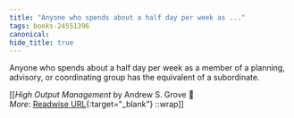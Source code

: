 ```yaml
---
title: "Anyone who spends about a half day per week as ..."
tags: books-24551396
canonical: 
hide_title: true
---
```


Anyone who spends about a half day per week as a member of a planning, advisory, or coordinating group has the equivalent of a subordinate.


[[<cite>_High Output Management_</cite> by Andrew S. Grove 📕<br>
_More_: [Readwise URL](https://readwise.io/open/478843560){:target="_blank"}
::wrap]]